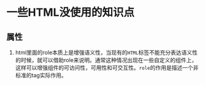 # 一些HTML没使用的知识点

## 属性
1. html里面的role本质上是增强语义性，当现有的`HTML`标签不能充分表达语义性的时候，就可以借助role来说明。通常这种情况出现在一些自定义的组件上，这样可以增强组件的可访问性，可用性和可交互性。`role`的作用是描述一个非标准的tag实际作用。